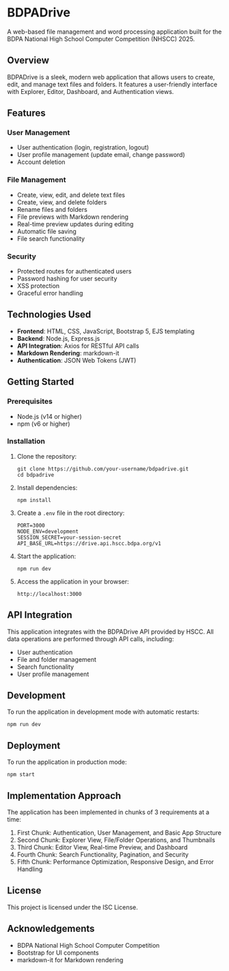 # BDPADrive

A web-based file management and word processing application built for the BDPA National High School Computer Competition (NHSCC) 2025.

## Overview

BDPADrive is a sleek, modern web application that allows users to create, edit, and manage text files and folders. It features a user-friendly interface with Explorer, Editor, Dashboard, and Authentication views.

## Features

### User Management
- User authentication (login, registration, logout)
- User profile management (update email, change password)
- Account deletion

### File Management
- Create, view, edit, and delete text files
- Create, view, and delete folders
- Rename files and folders
- File previews with Markdown rendering
- Real-time preview updates during editing
- Automatic file saving
- File search functionality

### Security
- Protected routes for authenticated users
- Password hashing for user security
- XSS protection
- Graceful error handling

## Technologies Used

- **Frontend**: HTML, CSS, JavaScript, Bootstrap 5, EJS templating
- **Backend**: Node.js, Express.js
- **API Integration**: Axios for RESTful API calls
- **Markdown Rendering**: markdown-it
- **Authentication**: JSON Web Tokens (JWT)

## Getting Started

### Prerequisites

- Node.js (v14 or higher)
- npm (v6 or higher)

### Installation

1. Clone the repository:
   ```
   git clone https://github.com/your-username/bdpadrive.git
   cd bdpadrive
   ```

2. Install dependencies:
   ```
   npm install
   ```

3. Create a `.env` file in the root directory:
   ```
   PORT=3000
   NODE_ENV=development
   SESSION_SECRET=your-session-secret
   API_BASE_URL=https://drive.api.hscc.bdpa.org/v1
   ```

4. Start the application:
   ```
   npm run dev
   ```

5. Access the application in your browser:
   ```
   http://localhost:3000
   ```

## API Integration

This application integrates with the BDPADrive API provided by HSCC. All data operations are performed through API calls, including:

- User authentication
- File and folder management
- Search functionality
- User profile management

## Development

To run the application in development mode with automatic restarts:

```
npm run dev
```

## Deployment

To run the application in production mode:

```
npm start
```

## Implementation Approach

The application has been implemented in chunks of 3 requirements at a time:

1. First Chunk: Authentication, User Management, and Basic App Structure
2. Second Chunk: Explorer View, File/Folder Operations, and Thumbnails
3. Third Chunk: Editor View, Real-time Preview, and Dashboard
4. Fourth Chunk: Search Functionality, Pagination, and Security
5. Fifth Chunk: Performance Optimization, Responsive Design, and Error Handling

## License

This project is licensed under the ISC License.

## Acknowledgements

- BDPA National High School Computer Competition
- Bootstrap for UI components
- markdown-it for Markdown rendering